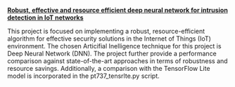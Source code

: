 <ins>**Robust, effective and resource efficient deep neural network for intrusion detection in IoT networks**</ins>

This project is focused on implementing a robust, resource-efficient algorithm for effective security solutions in the Internet of Things (IoT) environment. The chosen Articifial Inelligence technique for this project is Deep Neural Network (DNN). The project further provide a performance comparison against state-of-the-art approaches in terms of robustness and resource savings. Additionally, a comparison with the TensorFlow Lite model is incorporated in the pt737_tensrlte.py script.

[//]: # "<ins>**Citing this work**</ins>"

[//]: # "If you use this repository for academic research, you are highly encouraged to cite the following paper:"

[//]: # "@inproceedings{zakariyya2022robust,  <br />"
[//]: # "title={Robust, effective and resource efficient deep neural network for intrusion detection in IoT networks},  <br />"
[//]: #  "author={Zakariyya, Idris and Kalutarage, Harsha and Al-Kadri, M Omar},  <br />"
[//]: #  "booktitle={Proceedings of the 8th ACM on Cyber-Physical System Security Workshop},  <br />"
[//]: #  "pages={41--51},  <br />"
[//]: #  "year={2022}  <br />"
[//]: # "}"




